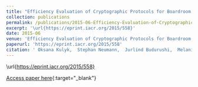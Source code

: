 ```yaml
---
title: "Efficiency Evaluation of Cryptographic Protocols for Boardroom Voting"
collection: publications
permalink: /publications/2015-06-Efficiency-Evaluation-of-Cryptographic-Protocols-for-Boardroom-Voting
excerpt: '\url{https://eprint.iacr.org/2015/558}'
date: 2015-06
venue: 'Efficiency Evaluation of Cryptographic Protocols for Boardroom Voting'
paperurl: 'https://eprint.iacr.org/2015/558'
citation: ' Oksana Kulyk,  Stephan Neumann,  Jurlind Budurushi,  Melanie Volkamer,  Rolf Haenni,  Reto Koenig,  Philemon Bergen, &quot;Efficiency Evaluation of Cryptographic Protocols for Boardroom Voting.&quot; Efficiency Evaluation of Cryptographic Protocols for Boardroom Voting, 2015.'
---
```

\url{https://eprint.iacr.org/2015/558}

[Access paper here](https://eprint.iacr.org/2015/558){:target="_blank"}
